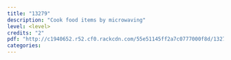```yaml
---
title: "13279"
description: "Cook food items by microwaving"
level: <level>
credits: "2"
pdf: "http://c1940652.r52.cf0.rackcdn.com/55e51145ff2a7c0777000f8d/13279.pdf"
categories:
---
```

